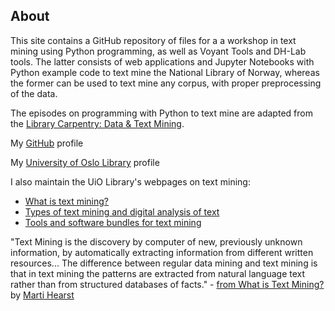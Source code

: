 ## About

This site contains a GitHub repository of files for a a workshop in text mining using Python programming, as well as Voyant Tools and DH-Lab tools. The latter consists of web applications and Jupyter Notebooks with Python example code to text mine the National Library of Norway, whereas the former can be used to text mine any corpus, with proper preprocessing of the data.

The episodes on programming with Python to text mine are adapted from the [Library Carpentry: Data & Text Mining](https://librarycarpentry.org/lc-tdm/aio/index.html).

My [GitHub](https://github.com/ang-uio) profile

My [University of Oslo Library](https://www.ub.uio.no/english/about/people/humsam/ang/index.html) profile

I also maintain the UiO Library's webpages on text mining: 

- [What is text mining?](https://www.ub.uio.no/english/libraries/dsc/research-methods/text-mining/)
- [Types of text mining and digital analysis of text](https://www.ub.uio.no/english/libraries/dsc/research-methods/text-mining/text-mining-types.html)
- [Tools and software bundles for text mining](https://www.ub.uio.no/english/libraries/dsc/research-methods/text-mining/tools-software-bundles.html)

"Text Mining is the discovery by computer of new, previously unknown information, by automatically extracting information from different written resources... The difference between regular data mining and text mining is that in text mining the patterns are extracted from natural language text rather than from structured databases of facts." - [from What is Text Mining?](https://people.ischool.berkeley.edu/~hearst/text-mining.html) by [Marti Hearst](https://en.wikipedia.org/wiki/Marti_Hearst)
